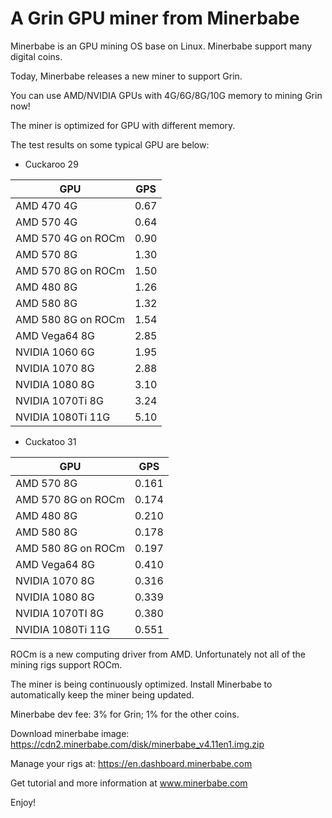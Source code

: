 # A Grin GPU miner from Minerbabe

Minerbabe is an GPU mining OS base on Linux. Minerbabe support many digital coins.

Today, Minerbabe releases a new miner to support Grin.

You can use AMD/NVIDIA GPUs with 4G/6G/8G/10G memory to mining Grin now!

The miner is optimized for GPU with different memory.

The test results on some typical GPU are below:

* Cuckaroo 29

GPU| GPS
---|---
AMD 470 4G|0.67
AMD 570 4G|0.64
AMD 570 4G on ROCm|0.90
AMD 570 8G|1.30
AMD 570 8G on ROCm|1.50
AMD 480 8G|1.26
AMD 580 8G|1.32
AMD 580 8G on ROCm|1.54
AMD Vega64 8G|2.85
NVIDIA 1060 6G|1.95
NVIDIA 1070 8G|2.88
NVIDIA 1080 8G|3.10
NVIDIA 1070Ti 8G|3.24
NVIDIA 1080Ti 11G|5.10

* Cuckatoo 31

GPU| GPS
---|---
AMD 570 8G|0.161
AMD 570 8G on ROCm|0.174
AMD 480 8G|0.210
AMD 580 8G|0.178
AMD 580 8G on ROCm|0.197
AMD Vega64 8G|0.410
NVIDIA 1070 8G|0.316
NVIDIA 1080 8G|0.339
NVIDIA 1070TI 8G|0.380
NVIDIA 1080Ti 11G|0.551

ROCm is a new computing driver from AMD. Unfortunately not all of the mining rigs support ROCm.

The miner is being continuously optimized. Install Minerbabe to automatically keep the miner being updated.

Minerbabe dev fee: 3% for Grin; 1% for the other coins.

Download minerbabe image: https://cdn2.minerbabe.com/disk/minerbabe_v4.11en1.img.zip

Manage your rigs at: https://en.dashboard.minerbabe.com

Get tutorial and more information at www.minerbabe.com

Enjoy!


